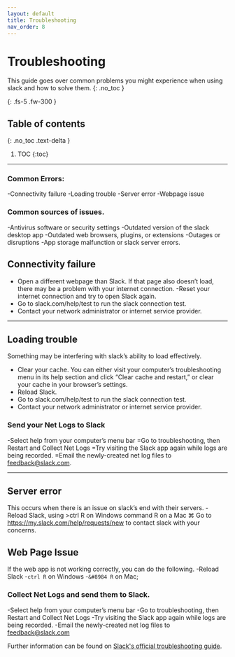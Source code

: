 ```yaml
---
layout: default
title: Troubleshooting
nav_order: 8
---
```


# Troubleshooting

This guide goes over common problems you might experience when using slack and how to solve them.
{: .no_toc }


{: .fs-5 .fw-300 }

## Table of contents
{: .no_toc .text-delta }

1. TOC
{:toc}

---


### Common Errors:
-Connectivity failure
-Loading trouble
-Server error
-Webpage issue

### Common sources of issues.
-Antivirus software or security settings
-Outdated version of the slack desktop app
-Outdated web browsers, plugins, or extensions
-Outages or disruptions
-App storage malfunction or slack server errors.

## Connectivity failure
- Open a different webpage than Slack. If that page also doesn’t load, there may be a problem with your internet connection. 
-Reset your internet connection and try to open Slack again.
- Go to slack.com/help/test to run the slack connection test.
- Contact your network administrator or internet service provider.

- - -

## Loading trouble
Something may be interfering with slack’s ability to load effectively.

- Clear your cache.  You can either visit your computer’s troubleshooting menu in its help section and click “Clear cache and restart,” or clear your cache in your browser’s settings.
- Reload Slack.
- Go to slack.com/help/test to run the slack connection test.
- Contact your network administrator or internet service provider.

### Send your Net Logs to Slack
-Select help from your computer’s menu bar
=Go to troubleshooting, then Restart and Collect Net Logs
=Try visiting the Slack app again while logs are being recorded.
=Email the newly-created net log files to feedback@slack.com.

- - -

## Server error
This occurs when there is an issue on slack’s end with their servers.
-Reload Slack, using >ctrl R on Windows command R on a Mac &#8984;
Go to https://my.slack.com/help/requests/new to contact slack with your concerns.

## Web Page Issue
If the web app is not working correctly, you can do the following.
-Reload Slack
   -`ctrl R` on Windows
    -`&#8984 R` on Mac;

### Collect Net Logs and send them to Slack.
-Select help from your computer’s menu bar
-Go to troubleshooting, then Restart and Collect Net Logs
-Try visiting the Slack app again while logs are being recorded.
-Email the newly-created net log files to feedback@slack.com

Further information can be found on [Slack's official troubleshooting guide](https://slack.com/intl/en-ca/help/articles/205138367-Troubleshoot-connection-issues#h_26929910941549495877349).
